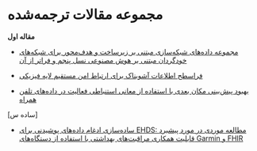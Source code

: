 # مجموعه مقالات ترجمه‌شده

**مقاله اول**


- [مجموعه داده‌های شبکه‌سازی مبتنی بر زیرساخت و هدف‌محور برای شبکه‌های خودگردان مبتنی بر هوش مصنوعی نسل پنجم و فراتر از آن](https://drive.google.com/file/d/1V6SJB-__nvBmCsrpQDCSk1XAX8DW7fqi/view?usp=sharing)

- [فراسطح اطلاعات آشوبناک برای ارتباط امن مستقیم لایه فیزیکی](https://drive.google.com/file/d/1GBY8H7ifzgFg1E9eveppGqULdVgInrla/view?usp=sharing)

- [بهبود پیش‌بینی مکان بعدی با استفاده از معانی استنباطی فعالیت در داده‌های تلفن همراه](https://drive.google.com/file/d/1GBY8H7ifzgFg1E9eveppGqULdVgInrla/view?usp=sharing)

[ساده س]

- [ساده‌سازی ادغام داده‌های پوشیدنی برای EHDS: مطالعه موردی در مورد پیشبرد قابلیت همکاری مراقبت‌های بهداشتی با استفاده از دستگاه‌های Garmin و FHIR](https://drive.google.com/file/d/1qFjbWSgiFww0BEC5iMdJxM4vTG2eEB3N/view?usp=sharing)